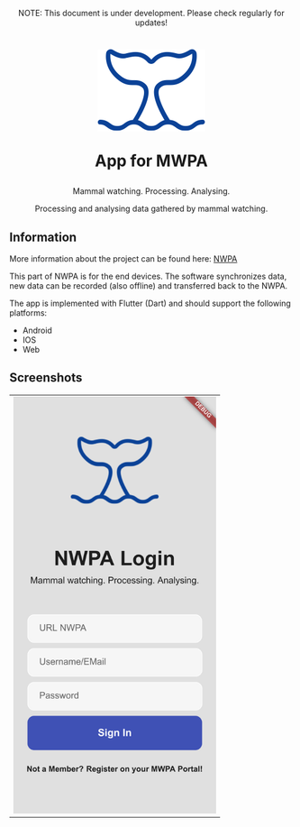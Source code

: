 <p align="center">NOTE: This document is under development. Please check regularly for updates!</p>

<h1 align="center">

![MWPA](doc/public/whale-ico.png)

App for MWPA

</h1>

<p align="center">Mammal watching. Processing. Analysing.</p>
<p align="center">Processing and analysing data gathered by mammal watching.</p>

## Information

More information about the project can be found here: [NWPA](https://github.com/M-E-E-R-e-V/mwpa)

This part of NWPA is for the end devices. The software synchronizes data, new data can be recorded (also offline) and transferred back to the NWPA.



The app is implemented with Flutter (Dart) and should support the following platforms:

* Android
* IOS
* Web

## Screenshots
<table>
  <tr>
    <td> 
      <img src="doc/screenshots/login.png" alt="1" width="360px" >
    </td>
  </tr>
</table>
